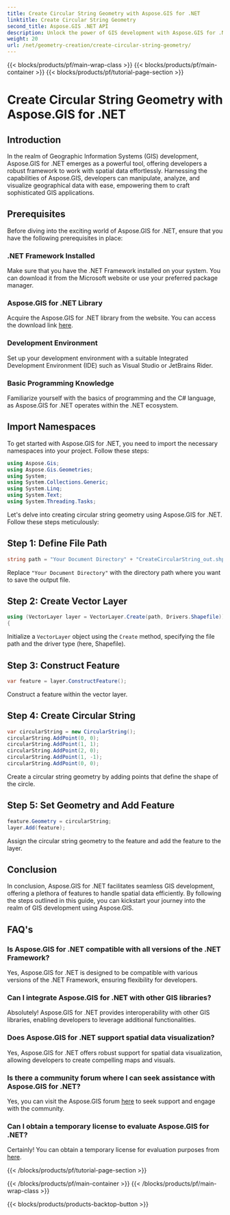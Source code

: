 ```yaml
---
title: Create Circular String Geometry with Aspose.GIS for .NET
linktitle: Create Circular String Geometry
second_title: Aspose.GIS .NET API
description: Unlock the power of GIS development with Aspose.GIS for .NET. Create, analyze, and visualize spatial data effortlessly.
weight: 20
url: /net/geometry-creation/create-circular-string-geometry/
---
```


{{< blocks/products/pf/main-wrap-class >}}
{{< blocks/products/pf/main-container >}}
{{< blocks/products/pf/tutorial-page-section >}}

# Create Circular String Geometry with Aspose.GIS for .NET

## Introduction
In the realm of Geographic Information Systems (GIS) development, Aspose.GIS for .NET emerges as a powerful tool, offering developers a robust framework to work with spatial data effortlessly. Harnessing the capabilities of Aspose.GIS, developers can manipulate, analyze, and visualize geographical data with ease, empowering them to craft sophisticated GIS applications.
## Prerequisites
Before diving into the exciting world of Aspose.GIS for .NET, ensure that you have the following prerequisites in place:
### .NET Framework Installed
Make sure that you have the .NET Framework installed on your system. You can download it from the Microsoft website or use your preferred package manager.
### Aspose.GIS for .NET Library
Acquire the Aspose.GIS for .NET library from the website. You can access the download link [here](https://releases.aspose.com/gis/net/).
### Development Environment
Set up your development environment with a suitable Integrated Development Environment (IDE) such as Visual Studio or JetBrains Rider.
### Basic Programming Knowledge
Familiarize yourself with the basics of programming and the C# language, as Aspose.GIS for .NET operates within the .NET ecosystem.

## Import Namespaces
To get started with Aspose.GIS for .NET, you need to import the necessary namespaces into your project. Follow these steps:

```csharp
using Aspose.Gis;
using Aspose.Gis.Geometries;
using System;
using System.Collections.Generic;
using System.Linq;
using System.Text;
using System.Threading.Tasks;
```

Let's delve into creating circular string geometry using Aspose.GIS for .NET. Follow these steps meticulously:
## Step 1: Define File Path
```csharp
string path = "Your Document Directory" + "CreateCircularString_out.shp";
```
Replace `"Your Document Directory"` with the directory path where you want to save the output file.
## Step 2: Create Vector Layer
```csharp
using (VectorLayer layer = VectorLayer.Create(path, Drivers.Shapefile))
{
```
Initialize a `VectorLayer` object using the `Create` method, specifying the file path and the driver type (here, Shapefile).
## Step 3: Construct Feature
```csharp
var feature = layer.ConstructFeature();
```
Construct a feature within the vector layer.
## Step 4: Create Circular String
```csharp
var circularString = new CircularString();
circularString.AddPoint(0, 0);
circularString.AddPoint(1, 1);
circularString.AddPoint(2, 0);
circularString.AddPoint(1, -1);
circularString.AddPoint(0, 0);
```
Create a circular string geometry by adding points that define the shape of the circle.
## Step 5: Set Geometry and Add Feature
```csharp
feature.Geometry = circularString;
layer.Add(feature);
```
Assign the circular string geometry to the feature and add the feature to the layer.

## Conclusion
In conclusion, Aspose.GIS for .NET facilitates seamless GIS development, offering a plethora of features to handle spatial data efficiently. By following the steps outlined in this guide, you can kickstart your journey into the realm of GIS development using Aspose.GIS.
## FAQ's
### Is Aspose.GIS for .NET compatible with all versions of the .NET Framework?
Yes, Aspose.GIS for .NET is designed to be compatible with various versions of the .NET Framework, ensuring flexibility for developers.
### Can I integrate Aspose.GIS for .NET with other GIS libraries?
Absolutely! Aspose.GIS for .NET provides interoperability with other GIS libraries, enabling developers to leverage additional functionalities.
### Does Aspose.GIS for .NET support spatial data visualization?
Yes, Aspose.GIS for .NET offers robust support for spatial data visualization, allowing developers to create compelling maps and visuals.
### Is there a community forum where I can seek assistance with Aspose.GIS for .NET?
Yes, you can visit the Aspose.GIS forum [here](https://forum.aspose.com/c/gis/33) to seek support and engage with the community.
### Can I obtain a temporary license to evaluate Aspose.GIS for .NET?
Certainly! You can obtain a temporary license for evaluation purposes from [here](https://purchase.aspose.com/temporary-license/).

{{< /blocks/products/pf/tutorial-page-section >}}

{{< /blocks/products/pf/main-container >}}
{{< /blocks/products/pf/main-wrap-class >}}

{{< blocks/products/products-backtop-button >}}
